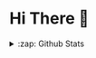 # Hi There 👋

<details>
    <summary>:zap: Github Stats</summary>

    [![Ernesto's Wakatime Stats](htt[s://github-readme-stats-git-master-ernestohofs-projects.vercel.app/api/wakatime?username=ErnestoHof&theme=dracula&layout=compact&hide_border=true)](https://wakatime.com/@ErnestoHof)
    
</details>

<!--
**ErnestoHof/ErnestoHof** is a ✨ _special_ ✨ repository because its `README.md` (this file) appears on your GitHub profile.

Here are some ideas to get you started:

- 🔭 I’m currently working on ...
- 🌱 I’m currently learning ...
- 👯 I’m looking to collaborate on ...
- 🤔 I’m looking for help with ...
- 💬 Ask me about ...
- 📫 How to reach me: ...
- 😄 Pronouns: ...
- ⚡ Fun fact: ...
-->
